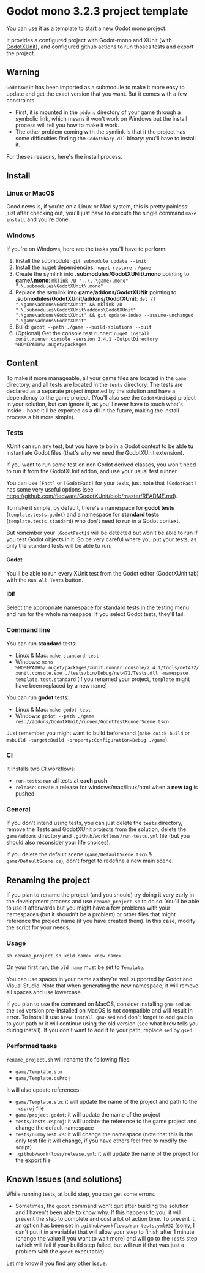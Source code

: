 # Godot mono 3.2.3 project template

You can use it as a template to start a new Godot mono project.

It provides a configured project with Godot-mono and XUnit (with [GodotXUnit](https://github.com/fledware/GodotXUnit)), and configured github actions to run thoses tests and export the project.

## Warning
`GodotXunit` has been imported as a submodule to make it more easy to update and get the exact version that you want. But it comes with a few constraints.
- First, it is mounted in the `addons` directory of your game through a symbolic link, which means it won't work on Windows but the install process will tell you how to make it work.
- The other problem coming with the symlink is that it the project has some difficulties finding the `GodotSharp.dll` binary: you'll have to install it.

For theses reasons, here's the install process.

## Install

### Linux or MacOS
Good news is, if you're on a Linux or Mac system, this is pretty painless: just after checking out, you'll just have to execute the single command `make install` and you're done.

### Windows
If you're on Windows, here are the tasks you'll have to perform:

1. Install the submodule: `git submodule update --init`
2. Install the nuget dependencies: `nuget restore ./game`
3. Create the symlink into **.submodules/GodotXUNit/.mono** pointing to **game/.mono**: `mklink /D "..\..\game\.mono" ".\.submodules\GodotXUnit\.mono"`
3. Replace the symlink into **game/addons/GodotXUNit** pointing to **.submodules/GodotXUnit/addons/GodotXUnit**: `del /f ".\game\addons\GodotXUnit" && mklink /D ".\.submodules\GodotXUnit\addons\GodotXUnit" ".\game\addons\GodotXUnit" && git update-index --assume-unchanged ".\game\addons\GodotXUnit"`
4. Build: `godot --path ./game --build-solutions --quit`
5. (Optional) Get the console test runner: `nuget install xunit.runner.console -Version 2.4.1 -OutputDirectory %HOMEPATH%/.nuget/packages`

## Content

To make it more manageable, all your game files are located in the `game` directory, and all tests are located in the `tests` directory. The tests are declared as a separate project imported by the solution and have a dependency to the game project. (You'll also see the `GodotXUnitApi` project in your solution, but can ignore it, as you'll never have to touch what's inside - hope it'll be exported as a dll in the future, making the install process a bit more simple).

### Tests

XUnit can run any test, but you have te bo in a Godot context to be able tu instantiate Godot files (that's why we need the GodotXUnit extension).

If you want to run some test on non Godot derived classes, you won't need to run it from the GodotXUnit addon, and use your usual test runner.

You can use `[Fact]` or `[GodotFact]` for your tests, just note that `[GodotFact]` has some very useful options (see https://github.com/fledware/GodotXUnit/blob/master/README.md).

To make it simple, by default, there's a namespace for **godot tests** (`template.tests.godot`) and a namespace for **standard tests** (`template.tests.standard`) who don't need to run in a Godot context.

But remember your `[GodotFact]`s will be detected but won't be able to run if you test Godot objects in it. So be very careful where you put your tests, as only the `standard` tests will be able tu run.


#### Godot
You'll be able to run every XUnit test from the Godot editor (GodotXUnit tab) with the `Run All Tests` button.

#### IDE
Select the appropriate namespace for standard tests in the testing menu and run for the whole namespace. If you select Godot tests, they'll fail.

### Command line
You can run **standard** tests:
- Linux & Mac: `make standard-test`
- Windows: `mono %HOMEPATH%/.nuget/packages/xunit.runner.console/2.4.1/tools/net472/xunit.console.exe ./tests/bin/Debug/net472/Tests.dll -namespace template.test.standard` (if you renamed your project, `template` might have been replaced by a new name)

You can run **godot** tests:
- Linux & Mac: `make godot-test`
- Windows: `godot --path ./game res://addons/GodotXUnit/runner/GodotTestRunnerScene.tscn`

Just remember you might want to build beforehand (`make quick-build` or `msbuild -target:Build -property:Configuration=Debug ./game`).

### CI

It installs two CI workflows:
- `run-tests`: run all tests at **each push**
- `release`: create a release for windows/mac/linux/html when a **new tag** is pushed

### General

If you don't intend using tests, you can just delete the `tests` directory, remove the Tests and GodotXUnit projects from the solution, delete the `game/addons` directory and `.github/workflows/run-tests.yml` file (but you should also reconsider your life choices).

If you delete the default scene (`game/DefaultScene.tscn` & `game/DefaultScene.cs`), don't forget to redefine a new main scene.

## Renaming the project

If you plan to rename the project (and you should) try doing it very early in the development process and use `rename_project.sh` to do so.
You'll be able to use it afterwards but you might have a few problems with your namespaces (but it shoudn't be a problem) or other files that might reference the project name (if you have created them). In this case, modify the script for your needs.

### Usage
`sh rename_project.sh <old name> <new name>`

On your first run, the `old name` must be set to `Template`.

You can use spaces in your name as they're well supported by Godot and Visual Studio. Note that when generating the new namespace, it will remove all spaces and use lowercase.

If you plan to use the command on MacOS, consider installing `gnu-sed` as the `sed` version pre-installed on MacOS is not compatible and will result in error. To install it use `brew install gnu-sed` and don't forget to add `gnubin` to your path or it will continue using the old version (see what brew tells you during install). If you don't want to add it to your path, replace `sed` by `gsed`.

### Performed tasks
`rename_project.sh` will rename the following files:
- `game/Template.sln`
- `game/Template.csProj`

It will also update references:
- `game/Template.sln`: it will update the name of the project and path to the `.csproj` file
- `game/project.godot`: it will update the name of the project
- `tests/Tests.csproj`: it will update the reference to the game project and change the default namespace
- `tests/DummyTest.cs`: it will change the namespace (note that this is the only test file it will change, if you have others feel free to modify the script)
- `.github/workflows/release.yml`: it will update the name of the project for the export file

## Known Issues (and solutions)
While running tests, at build step, you can get some errors.
- Sometimes, the `godot` command won't quit after building the solution and I haven't been able to know why. If this happens to you, it will prevent the step to complete and cost a lot of action time. To prevent it, an option has been set in `.github/workflows/run-tests.yml#32` (sorry, I can't put it in a variable) that will allow your step to finish after 1 minute (change the value if you want to wait more) and will go to the `Tests` step (which will fail if your build step failed, but will run if that was just a problem with the `godot` executable).

Let me know if you find any other issue.
